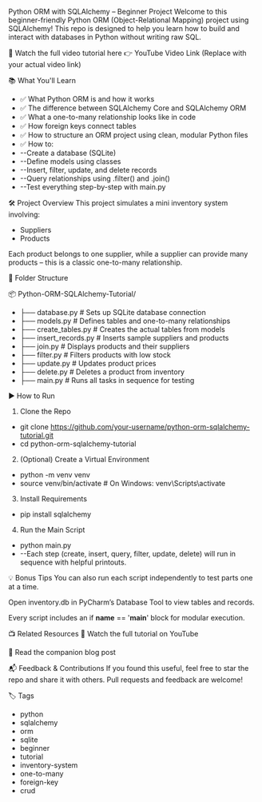 Python ORM with SQLAlchemy – Beginner Project
Welcome to this beginner-friendly Python ORM (Object-Relational Mapping) project using SQLAlchemy! This repo is designed to help you learn how to build and interact with databases in Python without writing raw SQL.

🎥 Watch the full video tutorial here
👉 YouTube Video Link (Replace with your actual video link)

📚 What You'll Learn
- ✅ What Python ORM is and how it works
- ✅ The difference between SQLAlchemy Core and SQLAlchemy ORM
- ✅ What a one-to-many relationship looks like in code
- ✅ How foreign keys connect tables
- ✅ How to structure an ORM project using clean, modular Python files
- ✅ How to:
-   --Create a database (SQLite)
-   --Define models using classes
-   --Insert, filter, update, and delete records
-   --Query relationships using .filter() and .join()
-   --Test everything step-by-step with main.py

🛠 Project Overview
This project simulates a mini inventory system involving:
- Suppliers
- Products

Each product belongs to one supplier, while a supplier can provide many products – this is a classic one-to-many relationship.

📁 Folder Structure

📦 Python-ORM-SQLAlchemy-Tutorial/
- ├── database.py           # Sets up SQLite database connection
- ├── models.py             # Defines tables and one-to-many relationships
- ├── create_tables.py      # Creates the actual tables from models
- ├── insert_records.py     # Inserts sample suppliers and products
- ├── join.py               # Displays products and their suppliers
- ├── filter.py             # Filters products with low stock
- ├── update.py             # Updates product prices
- ├── delete.py             # Deletes a product from inventory
- ├── main.py               # Runs all tasks in sequence for testing

  
▶️ How to Run
1. Clone the Repo
- git clone https://github.com/your-username/python-orm-sqlalchemy-tutorial.git
- cd python-orm-sqlalchemy-tutorial
2. (Optional) Create a Virtual Environment
- python -m venv venv
- source venv/bin/activate  # On Windows: venv\Scripts\activate
3. Install Requirements
- pip install sqlalchemy
4. Run the Main Script
- python main.py
- --Each step (create, insert, query, filter, update, delete) will run in sequence with helpful printouts.

💡 Bonus Tips
You can also run each script independently to test parts one at a time.

Open inventory.db in PyCharm’s Database Tool to view tables and records.

Every script includes an if __name__ == '__main__' block for modular execution.

📺 Related Resources
🎥 Watch the full tutorial on YouTube

📖 Read the companion blog post

📬 Feedback & Contributions
If you found this useful, feel free to star the repo and share it with others.
Pull requests and feedback are welcome!

🏷️ Tags
- python
- sqlalchemy
- orm
- sqlite
- beginner
- tutorial
- inventory-system
- one-to-many
- foreign-key
- crud

